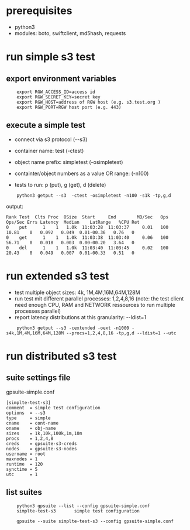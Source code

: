 # prerequisites

* python3
* modules: boto, swiftclient, md5hash, requests

# run simple s3 test


## export environment variables

```console
    export RGW_ACCESS_ID=access id
    export RGW_SECRET_KEY=secret key
    export RGW_HOST=address of RGW host (e.g. s3.test.org )
    export RGW_PORT=RGW host port (e.g. 443)
```

## execute a simple test

* connect via s3 protocol (--s3)

* container name: test (-ctest)

* object name prefix: simpletest (-osimpletest)

* containter/object numbers as a value OR range: (-n100)

* tests to run: p (put), g (get), d (delete)

```console
    python3 getput --s3  -ctest -osimpletest -n100 -s1k -tp,g,d
```

output:
```console
Rank Test  Clts Proc  OSize  Start     End        MB/Sec   Ops   Ops/Sec Errs Latency  Median    LatRange   %CPU Ret
0    put      1    1   1.0k  11:03:28  11:03:37     0.01   100     10.81    0   0.092   0.049  0.01-00.36   0.76   0
0    get      1    1   1.0k  11:03:38  11:03:40     0.06   100     56.71    0   0.018   0.003  0.00-00.20   3.64   0
0    del      1    1   1.0k  11:03:40  11:03:45     0.02   100     20.43    0   0.049   0.007  0.01-00.33   0.51   0
```

# run extended s3 test

* test multiple object sizes: 4k, 1M,4M,16M,64M,128M
* run test mit different parallel processes: 1,2,4,8,16
  (note: the test client need enough CPU, RAM and NETWORK ressources to run multiple processes parallel)
* report latency distributions at this granularity: --ldist=1 

```console
    python3 getput --s3 -cextended -oext -n1000 -s4k,1M,4M,16M,64M,128M --procs=1,2,4,8,16 -tp,g,d --ldist=1 --utc
```
# run distributed s3 test

## suite settings file

gpsuite-simple.conf

```
[simplte-test-s3]
comment  = simple test configuration
options  = --s3
type     = simple
cname    = cont-name
oname    = obj-name
sizes    = 1k,10k,100k,1m,10m
procs    = 1,2,4,8
creds    = gpsuite-s3-creds
nodes    = gpsuite-s3-nodes
username = root
maxnodes = 1
runtime  = 120
synctime = 5
utc      = 1
```

## list suites

```console
    python3 gpsuite --list --config gpsuite-simple.conf
    simplte-test-s3       simple test configuration
```

```console
    gpsuite --suite simplte-test-s3 --config gpsuite-simple.conf 
```
